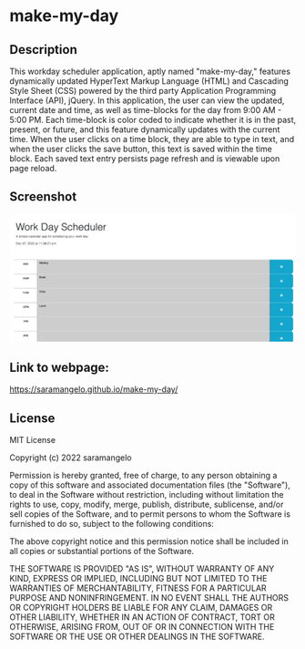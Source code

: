 # make-my-day

## Description

This workday scheduler application, aptly named "make-my-day," features dynamically updated HyperText Markup Language (HTML) and Cascading Style Sheet (CSS) powered by the third party Application Programming Interface (API), jQuery. In this application, the user can view the updated, current date and time, as well as time-blocks for the day from 9:00 AM - 5:00 PM. Each time-block is color coded to indicate whether it is in the past, present, or future, and this feature dynamically updates with the current time. When the user clicks on a time block, they are able to type in text, and when the user clicks the save button, this text is saved within the time block. Each saved text entry persists page refresh and is viewable upon page reload. 

## Screenshot

![make-my-day-ss.png](./Assets/make-my-day-ss.png)

## Link to webpage:

https://saramangelo.github.io/make-my-day/

## License

MIT License

Copyright (c) 2022 saramangelo

Permission is hereby granted, free of charge, to any person obtaining a copy
of this software and associated documentation files (the "Software"), to deal
in the Software without restriction, including without limitation the rights
to use, copy, modify, merge, publish, distribute, sublicense, and/or sell
copies of the Software, and to permit persons to whom the Software is
furnished to do so, subject to the following conditions:

The above copyright notice and this permission notice shall be included in all
copies or substantial portions of the Software.

THE SOFTWARE IS PROVIDED "AS IS", WITHOUT WARRANTY OF ANY KIND, EXPRESS OR
IMPLIED, INCLUDING BUT NOT LIMITED TO THE WARRANTIES OF MERCHANTABILITY,
FITNESS FOR A PARTICULAR PURPOSE AND NONINFRINGEMENT. IN NO EVENT SHALL THE
AUTHORS OR COPYRIGHT HOLDERS BE LIABLE FOR ANY CLAIM, DAMAGES OR OTHER
LIABILITY, WHETHER IN AN ACTION OF CONTRACT, TORT OR OTHERWISE, ARISING FROM,
OUT OF OR IN CONNECTION WITH THE SOFTWARE OR THE USE OR OTHER DEALINGS IN THE
SOFTWARE.
